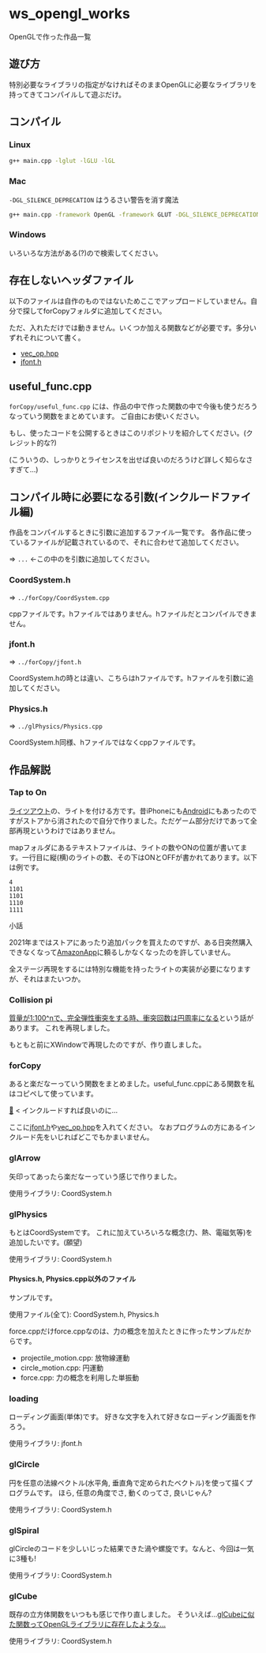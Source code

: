 # ws_opengl_works
OpenGLで作った作品一覧

## 遊び方
特別必要なライブラリの指定がなければそのままOpenGLに必要なライブラリを持ってきてコンパイルして遊ぶだけ。

## コンパイル
### Linux
```sh
g++ main.cpp -lglut -lGLU -lGL
```
### Mac
`-DGL_SILENCE_DEPRECATION` はうるさい警告を消す魔法
```sh
g++ main.cpp -framework OpenGL -framework GLUT -DGL_SILENCE_DEPRECATION
```
### Windows
いろいろな方法がある(?)ので検索してください。

## 存在しないヘッダファイル
以下のファイルは自作のものではないためここでアップロードしていません。自分で探してforCopyフォルダに追加してください。

ただ、入れただけでは動きません。いくつか加える関数などが必要です。多分いずれそれについて書く。
* [vec_op.hpp](https://github.com/birdwatcherYT/vec_op)
* [jfont.h](https://fujiwaratko.sakura.ne.jp/gcc/glut/glut.html)

## useful_func.cpp
`forCopy/useful_func.cpp` には、作品の中で作った関数の中で今後も使うだろうなっていう関数をまとめています。
ご自由にお使いください。

もし、使ったコードを公開するときはこのリポジトリを紹介してください。(クレジット的な?)

(こういうの、しっかりとライセンスを出せば良いのだろうけど詳しく知らなさすぎて...)

## コンパイル時に必要になる引数(インクルードファイル編)
作品をコンパイルするときに引数に追加するファイル一覧です。
各作品に使っているファイルが記載されているので、それに合わせて追加してください。

=> `...` ←この中のを引数に追加してください。

### CoordSystem.h
=> `../forCopy/CoordSystem.cpp`

cppファイルです。hファイルではありません。hファイルだとコンパイルできません。

### jfont.h
=> `../forCopy/jfont.h`

CoordSystem.hの時とは違い、こちらはhファイルです。hファイルを引数に追加してください。

### Physics.h
=> `../glPhysics/Physics.cpp`

CoordSystem.h同様、hファイルではなくcppファイルです。

## 作品解説
### Tap to On
[ライツアウト](https://ja.wikipedia.org/wiki/%E3%83%A9%E3%82%A4%E3%83%84%E3%82%A2%E3%82%A6%E3%83%88)の、ライトを付ける方です。昔iPhoneにも[Android](https://play.google.com/store/apps/details?id=com.gameday.TapToOn_Google)にもあったのですがストアから消されたので自分で作りました。ただゲーム部分だけであって全部再現というわけではありません。

mapフォルダにあるテキストファイルは、ライトの数やONの位置が書いてます。一行目に縦(横)のライトの数、その下はONとOFFが書かれてあります。以下は例です。
```
4
1101
1101
1110
1111
```

小話

2021年まではストアにあったり追加パックを買えたのですが、ある日突然購入できなくなって[AmazonApp](https://www.amazon.co.jp/dp/B00BWI2YO4)に頼るしかなくなったのを許していません。

全ステージ再現をするには特別な機能を持ったライトの実装が必要になりますが、それはまたいつか。

### Collision pi
[質量が1:100^nで、完全弾性衝突をする時、衝突回数は円周率になる](https://youtu.be/a-EOA3j3tw4)という話があります。
これを再現しました。

もともと前にXWindowで再現したのですが、作り直しました。

### forCopy
あると楽だなーっていう関数をまとめました。useful_func.cppにある関数を私はコピペして使っています。

[🤖](https://dic.pixiv.net/a/%E3%83%AD%E3%83%9C%E3%83%83%E3%83%88%28%E5%AD%A6%E3%81%B3%E8%80%83%E3%81%88%E3%82%8B%E6%AD%B4%E5%8F%B2%29) < インクルードすれば良いのに...

ここに[jfont.h](https://fujiwaratko.sakura.ne.jp/gcc/glut/glut.html)や[vec_op.hpp](https://github.com/birdwatcherYT/vec_op)を入れてください。
なおプログラムの方にあるインクルード先をいじればどこでもかまいません。

### glArrow
矢印ってあったら楽だなーっていう感じで作りました。

使用ライブラリ: CoordSystem.h

### glPhysics
もとはCoordSystemです。
これに加えていろいろな概念(力、熱、電磁気等)を追加したいです。(願望)

使用ライブラリ: CoordSystem.h

#### Physics.h, Physics.cpp以外のファイル
サンプルです。

使用ファイル(全て): CoordSystem.h, Physics.h

force.cppだけforce.cppなのは、力の概念を加えたときに作ったサンプルだからです。
* projectile_motion.cpp: 放物線運動
* circle_motion.cpp: 円運動
* force.cpp: 力の概念を利用した単振動

### loading
ローディング画面(単体)です。
好きな文字を入れて好きなローディング画面を作ろう。

使用ライブラリ: jfont.h

### glCircle
円を任意の法線ベクトル(水平角, 垂直角で定められたベクトル)を使って描くプログラムです。
ほら, 任意の角度でさ, 動くのってさ, 良いじゃん?

使用ライブラリ: CoordSystem.h

### glSpiral
glCircleのコードを少しいじった結果できた渦や螺旋です。なんと、今回は一気に3種も!

使用ライブラリ: CoordSystem.h

### glCube
既存の立方体関数をいつもも感じで作り直しました。
そういえば...[glCubeに似た関数ってOpenGLライブラリに存在したような...](https://w.atwiki.jp/opengl/pages/29.html)

使用ライブラリ: CoordSystem.h
